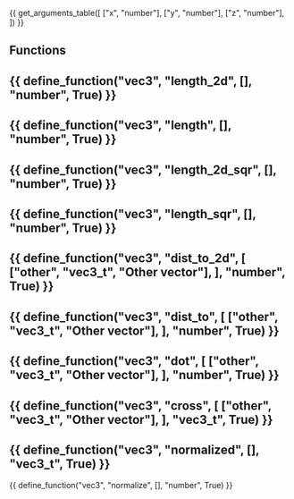 {{ get_arguments_table([
    ["x", "number"],
    ["y", "number"],
    ["z", "number"],
]) }}

## Functions

{{ define_function("vec3", "length_2d", [], "number", True) }}
---
{{ define_function("vec3", "length", [], "number", True) }}
---
{{ define_function("vec3", "length_2d_sqr", [], "number", True) }}
---
{{ define_function("vec3", "length_sqr", [], "number", True) }}
---
{{ define_function("vec3", "dist_to_2d", [
    ["other", "vec3_t", "Other vector"],
], "number", True) }}
---
{{ define_function("vec3", "dist_to", [
    ["other", "vec3_t", "Other vector"],
], "number", True) }}
---
{{ define_function("vec3", "dot", [
    ["other", "vec3_t", "Other vector"],
], "number", True) }}
---
{{ define_function("vec3", "cross", [
    ["other", "vec3_t", "Other vector"],
], "vec3_t", True) }}
---
{{ define_function("vec3", "normalized", [], "vec3_t", True) }}
---
{{ define_function("vec3", "normalize", [], "number", True) }}